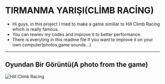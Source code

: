   # **TIRMANMA YARIŞI(CLİMB RACİNG)**

- Hi guys, in this project I tried to make a game similiar to Hill Climb Racing which is really famous.
- You can rewiev my codes and improve it to better performance.
- There is everyting in this readme file  if you want to improve it on your own computer(photos,game sounds...) 

__________________________

## Oyundan Bir Görüntü(A photo from the game) 
 
 ![Hill Climb Racing](https://i.hizliresim.com/6sxfk4u.png)
